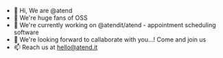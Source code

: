 - 👋 Hi, We are @atend
- 👀 We're huge fans of OSS
- 🌱 We're currently working on @atendit/atend - appointment scheduling software
- 💞️ We're looking forward to callaborate with you...! Come and join us
- 📫 Reach us at hello@atend.it

<!---
atendit/atendit is a ✨ special ✨ repository because its `README.md` (this file) appears on your GitHub profile.
You can click the Preview link to take a look at your changes.
--->
